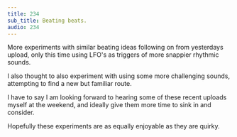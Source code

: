 ```yaml
---
title: 234
sub_title: Beating beats.
audio: 234
---
```


More experiments with similar beating ideas following on from yesterdays upload, only this time using LFO's as triggers of more snappier rhythmic sounds.

I also thought to also experiment with using some more challenging sounds, attempting to find a new but familiar route. 

I have to say I am looking forward to hearing some of these recent uploads myself at the weekend, and ideally give them more time to sink in and consider.

Hopefully these experiments are as equally enjoyable as they are quirky.